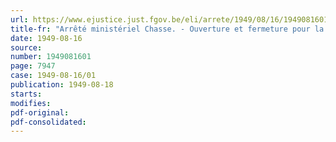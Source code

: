 ```yaml
---
url: https://www.ejustice.just.fgov.be/eli/arrete/1949/08/16/1949081601/justel
title-fr: "Arrêté ministériel Chasse. - Ouverture et fermeture pour la saison 1949-1950"
date: 1949-08-16
source:
number: 1949081601
page: 7947
case: 1949-08-16/01
publication: 1949-08-18
starts:
modifies:
pdf-original:
pdf-consolidated:
---
```


